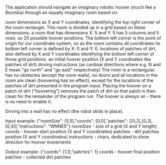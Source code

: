 The application should navigate an imaginary robotic hoover (much like a Roomba) through an equally imaginary room based on:

room dimensions as X and Y coordinates, identifying the top right corner of the room rectangle. This room is divided up in a grid based on these dimensions; a room that has dimensions X: 5 and Y: 5 has 5 columns and 5 rows, so 25 possible hoover positions. The bottom left corner is the point of origin for our coordinate system, so as the room contains all coordinates its bottom left corner is defined by X: 0 and Y: 0.
locations of patches of dirt, also defined by X and Y coordinates identifying the bottom left corner of those grid positions.
an initial hoover position (X and Y coordinates like patches of dirt)
driving instructions (as cardinal directions where e.g. N and E mean "go north" and "go east" respectively)
The room is a rectangular, has no obstacles (except the room walls), no doors and all locations in the room are clean (hoovering has no effect), except for the locations of the patches of dirt presented in the program input. Placing the hoover on a patch of dirt ("hoovering") removes the patch of dirt so that patch is then clean for the remainder of the program run. The hoover is always on - there is no need to enable it.

Driving into a wall has no effect (the robot skids in place).

Input example:
{"roomSize": [5,5],"coords": [0,0],"patches": [[0,2],[0,3],[0,4]],"instructions": "WNNES"}
roomSize - size of a grid (X and Y length)
coords - hoover start position (X and Y coordinates)
patches - dirt patches position (X and Y coordinates)
instructions - chars, dedicated to show direction for hoover movements

Output example: {"coords": [1,1],"patches": 1}
coords - hoover final position
patches - collected dirt patches


